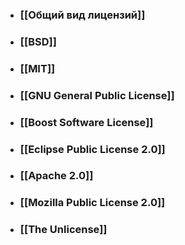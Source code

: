 - ### [[Общий вид лицензий]]
- ### [[BSD]]
- ### [[MIT]]
- ### [[GNU General Public License]]
- ### [[Boost Software License]]
- ### [[Eclipse Public License 2.0]]
- ### [[Apache 2.0]]
- ### [[Mozilla Public License 2.0]]
- ### [[The Unlicense]]
